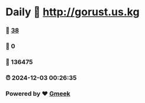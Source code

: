 # Daily :link: http://gorust.us.kg 
### :page_facing_up: [38](http://gorust.us.kg/tag.html) 
### :speech_balloon: 0 
### :hibiscus: 136475 
### :alarm_clock: 2024-12-03 00:26:35 
### Powered by :heart: [Gmeek](https://github.com/Meekdai/Gmeek)
